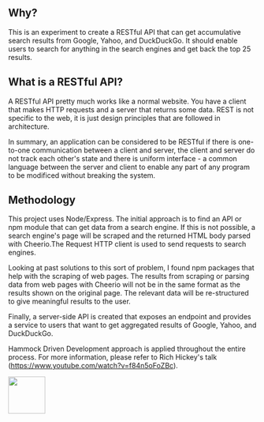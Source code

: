 ## Why?

This is an experiment to create a RESTful API that can get accumulative search results from Google, Yahoo, and DuckDuckGo. It should enable users to search for anything in the search engines and get back the top 25 results.

## What is a RESTful API?

A RESTful API pretty much works like a normal website. You have a client that makes HTTP requests and a server that returns some data. REST is not specific to the web, it is just design principles that are followed in architecture.

In summary, an application can be considered to be RESTful if there is one-to-one communication between a client and server, the client and server do not track each other's state and there is uniform interface - a common language between the server and client to enable any part of any program to be modificed without breaking the system.

## Methodology

This project uses Node/Express. The initial approach is to find an API or npm module that can get data from a search engine. If this is not possible, a search engine's page will be scraped and the returned HTML body parsed with Cheerio.The Request HTTP client is used to send requests to search engines.

Looking at past solutions to this sort of problem, I found npm packages that help with the scraping of web pages. The results from scraping or parsing data from web pages with Cheerio will not be in the same format as the results shown on the original page. The relevant data will be re-structured to give meaningful results to the user.

Finally, a server-side API is created that exposes an endpoint and provides a service to users that want to get aggregated results of Google, Yahoo, and DuckDuckGo.

Hammock Driven Development approach is applied throughout the entire process. For more information, please refer to Rich Hickey's talk (https://www.youtube.com/watch?v=f84n5oFoZBc).

<a href='http://www.recurse.com' title='Made with love at the Recurse Center'><img src='https://cloud.githubusercontent.com/assets/2883345/11322975/9e575dce-910b-11e5-9f47-1fb1b530a4bd.png' height='75px'/></a>
